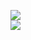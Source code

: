 [![](https://img.shields.io/badge/Made%20With-Github%20Spray-lightgrey.svg?style=for-the-badge&logo=github)](https://github.com/Annihil/github-spray#25129)  
[![](https://i.imgur.com/2DrTn0Z.gif)](https://github.com/Annihil/github-spray)
